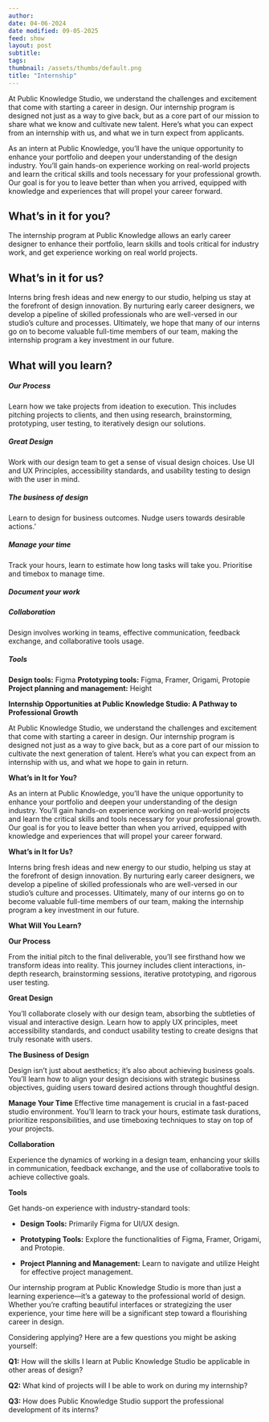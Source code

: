```yaml
---
author: 
date: 04-06-2024
date modified: 09-05-2025
feed: show
layout: post
subtitle: 
tags: 
thumbnail: /assets/thumbs/default.png
title: "Internship"
---
```


At Public Knowledge Studio, we understand the challenges and excitement that come with starting a career in design. Our internship program is designed not just as a way to give back, but as a core part of our mission to share what we know and cultivate new talent. Here’s what you can expect from an internship with us, and what we in turn expect from applicants.

As an intern at Public Knowledge, you’ll have the unique opportunity to enhance your portfolio and deepen your understanding of the design industry. You’ll gain hands-on experience working on real-world projects and learn the critical skills and tools necessary for your professional growth. Our goal is for you to leave better than when you arrived, equipped with knowledge and experiences that will propel your career forward.

## What’s in it for you?

The internship program at Public Knowledge allows an early career designer to enhance their portfolio, learn skills and tools critical for industry work, and get experience working on real world projects.

## What’s in it for us?

Interns bring fresh ideas and new energy to our studio, helping us stay at the forefront of design innovation. By nurturing early career designers, we develop a pipeline of skilled professionals who are well-versed in our studio’s culture and processes. Ultimately, we hope that many of our interns go on to become valuable full-time members of our team, making the internship program a key investment in our future.

## What will you learn?

##### Our Process

Learn how we take projects from ideation to execution. This includes pitching projects to clients, and then using research, brainstorming, prototyping, user testing, to iteratively design our solutions.

##### Great Design

Work with our design team to get a sense of visual design choices. Use UI and UX Principles, accessibility standards, and usability testing to design with the user in mind.

##### The business of design

Learn to design for business outcomes. Nudge users towards desirable actions.’

##### Manage your time

Track your hours, learn to estimate how long tasks will take you. Prioritise and timebox to manage time.

##### Document your work

##### Collaboration

Design involves working in teams, effective communication, feedback exchange, and collaborative tools usage.

##### Tools
**Design tools:** Figma
**Prototyping tools:** Figma, Framer, Origami, Protopie
**Project planning and management:** Height

**Internship Opportunities at Public Knowledge Studio: A Pathway to Professional Growth**

At Public Knowledge Studio, we understand the challenges and excitement that come with starting a career in design. Our internship program is designed not just as a way to give back, but as a core part of our mission to cultivate the next generation of talent. Here’s what you can expect from an internship with us, and what we hope to gain in return.

**What’s in It for You?**

As an intern at Public Knowledge, you’ll have the unique opportunity to enhance your portfolio and deepen your understanding of the design industry. You’ll gain hands-on experience working on real-world projects and learn the critical skills and tools necessary for your professional growth. Our goal is for you to leave better than when you arrived, equipped with knowledge and experiences that will propel your career forward.

**What’s in It for Us?**

Interns bring fresh ideas and new energy to our studio, helping us stay at the forefront of design innovation. By nurturing early career designers, we develop a pipeline of skilled professionals who are well-versed in our studio’s culture and processes. Ultimately, many of our interns go on to become valuable full-time members of our team, making the internship program a key investment in our future.

**What Will You Learn?**

**Our Process**

From the initial pitch to the final deliverable, you’ll see firsthand how we transform ideas into reality. This journey includes client interactions, in-depth research, brainstorming sessions, iterative prototyping, and rigorous user testing.

**Great Design**

You’ll collaborate closely with our design team, absorbing the subtleties of visual and interactive design. Learn how to apply UX principles, meet accessibility standards, and conduct usability testing to create designs that truly resonate with users.

**The Business of Design**

Design isn’t just about aesthetics; it’s also about achieving business goals. You’ll learn how to align your design decisions with strategic business objectives, guiding users toward desired actions through thoughtful design.

**Manage Your Time**
Effective time management is crucial in a fast-paced studio environment. You’ll learn to track your hours, estimate task durations, prioritize responsibilities, and use timeboxing techniques to stay on top of your projects.

**Collaboration**

Experience the dynamics of working in a design team, enhancing your skills in communication, feedback exchange, and the use of collaborative tools to achieve collective goals.

**Tools**

Get hands-on experience with industry-standard tools:

- **Design Tools:** Primarily Figma for UI/UX design.

- **Prototyping Tools:** Explore the functionalities of Figma, Framer, Origami, and Protopie.

- **Project Planning and Management:** Learn to navigate and utilize Height for effective project management.

Our internship program at Public Knowledge Studio is more than just a learning experience—it’s a gateway to the professional world of design. Whether you’re crafting beautiful interfaces or strategizing the user experience, your time here will be a significant step toward a flourishing career in design.

Considering applying? Here are a few questions you might be asking yourself:

**Q1:** How will the skills I learn at Public Knowledge Studio be applicable in other areas of design?

**Q2:** What kind of projects will I be able to work on during my internship?

**Q3:** How does Public Knowledge Studio support the professional development of its interns?